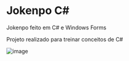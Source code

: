 # Jokenpo C#

Jokenpo feito em C# e Windows Forms

Projeto realizado para treinar conceitos de C#



![image](https://github.com/Rafael-FerreiraM/JokenpoC-/assets/101290871/1f17fbf9-4258-4b06-be15-a25e09cd4930)





